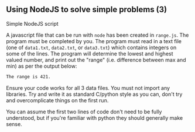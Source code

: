 ## Using NodeJS to solve simple problems (3)

Simple NodeJS script

A javascript file that can be run with `node` has been created in `range.js`. The program must be completed by you. The program must read in a text file (one of `data1.txt`, `data2.txt`, or `data3.txt`) which contains integers on some of the lines. The program will determine the lowest and highest valued number, and print out the "range" (i.e. difference between max and min) as per the output below:
```txt
The range is 421.
```

Ensure your code works for all 3 data files. You must not import any libraries. Try and write it as standard C/python style as you can, don't try and overcomplicate things on the first run.

You can assume the first two lines of code don't need to be fully understood, but if you're familiar with python they should generally make sense.
